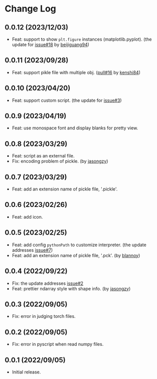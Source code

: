 # Change Log

## 0.0.12 (2023/12/03)

- Feat: support to show `plt.figure` instances (matplotlib.pyplot). (the update for [issue#18](https://github.com/haochengxia/vscode-pydata-viewer/issues/18) by [beijiguang94](https://github.com/beijiguang94))

## 0.0.11 (2023/09/28)

- Feat: support pikle file with multiple obj. ([pull#16](https://github.com/haochengxia/vscode-pydata-viewer/pull/16) by [kenshi84](https://github.com/kenshi84))

## 0.0.10 (2023/04/20)

- Feat: support custom script. (the update for [issue#3](https://github.com/haochengxia/vscode-pydata-viewer/issues/3))

## 0.0.9 (2023/04/19)

- Feat: use monospace font and display blanks for pretty view.

## 0.0.8 (2023/03/29)

- Feat: script as an external file.
- Fix: encoding problem of pickle. (by [jasongzy](https://github.com/jasongzy))

## 0.0.7 (2023/03/29)

- Feat: add an extension name of pickle file, '.pickle'.

## 0.0.6 (2023/02/26)

- Feat: add icon.

## 0.0.5 (2023/02/25)

- Feat: add config `pythonPath` to customize interpreter. (the update addresses [issue#7](https://github.com/haochengxia/vscode-pydata-viewer/issues/7))
- Feat: add an extension name of pickle file, '.pck'. (by [blannoy](https://github.com/blannoy))

## 0.0.4 (2022/09/22)

- Fix: the update addresses [issue#2](https://github.com/haochengxia/vscode-pydata-viewer/issues/2)
- Feat: prettier ndarray style with shape info. (by [jasongzy](https://github.com/jasongzy))

## 0.0.3 (2022/09/05)

- Fix: error in judging torch files.

## 0.0.2 (2022/09/05)

- Fix: error in pyscript when read numpy files.

## 0.0.1 (2022/09/05)

- Initial release.

